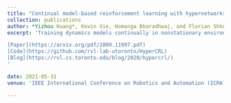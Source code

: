 ```yaml
---
title: "Continual model-based reinforcement learning with hypernetworks"
collection: publications
author: *Yizhou Huang*, Kevin Xie, Homanga Bharadhwaj, and Florian Shkurti
excerpt: 'Training dynamics models continually in nonstationary environments with hypernetworks enables constant-time dynamics learning sessions between planning in model-based RL.

[Paper](https://arxiv.org/pdf/2009.11997.pdf)
[Code](https://github.com/rvl-lab-utoronto/HyperCRL)
[Blog](https://rvl.cs.toronto.edu/blog/2020/hypercrl/)
'

date: 2021-05-31
venue: 'IEEE International Conference on Robotics and Automation (ICRA)'

--- 
```

 